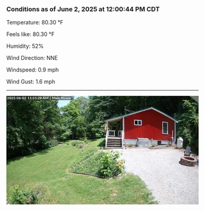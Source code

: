 ### Conditions as of June 2, 2025 at 12:00:44 PM CDT 

Temperature: 80.30 &deg;F

Feels like: 80.30 &deg;F

Humidity: 52%

Wind Direction: NNE

Windspeed: 0.9 mph

Wind Gust: 1.6 mph

---

<img src="./images/latest.jpeg"/>

